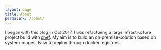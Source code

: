 ```yaml
---
layout: page
title: About
permalink: /about/
---
```


I began with this blog in Oct 2017. I was refacturing a large infrastructure
project build with [chef][chef]. My aim is to build an on-premise-solution
based on system images. Easy to deploy through docker registries.

[chef]: https://docs.chef.io/
